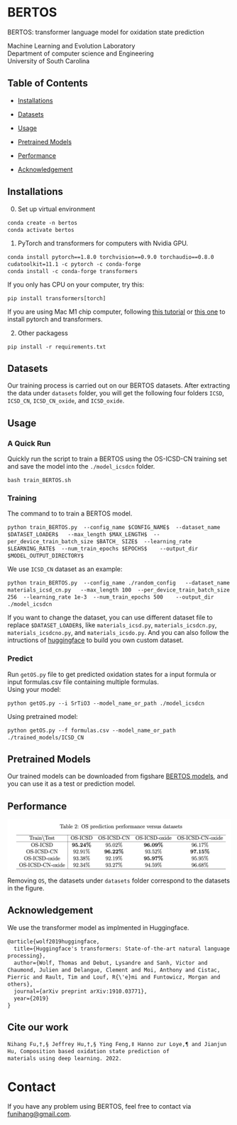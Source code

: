 # BERTOS
BERTOS: transformer language model for oxidation state prediction

Machine Learning and Evolution Laboratory <br>
Department of computer science and Engineering <br>
University of South Carolina

## Table of Contents
- [Installations](#Installations)

- [Datasets](#Datasets)

- [Usage](#Usage)

- [Pretrained Models](#Pretrained-models)

- [Performance](#Performance)

- [Acknowledgement](#Acknowledgement)

## Installations

0. Set up virtual environment
```
conda create -n bertos
conda activate bertos
```

1. PyTorch and transformers for computers with Nvidia GPU.
```
conda install pytorch==1.8.0 torchvision==0.9.0 torchaudio==0.8.0 cudatoolkit=11.1 -c pytorch -c conda-forge
conda install -c conda-forge transformers
```
If you only has CPU on your computer, try this:
```
pip install transformers[torch]
```
If you are using Mac M1 chip computer, following [this tutorial](https://jamescalam.medium.com/hugging-face-and-sentence-transformers-on-m1-macs-4b12e40c21ce) or [this one](https://towardsdatascience.com/hugging-face-transformers-on-apple-m1-26f0705874d7) to install pytorch and transformers.

2. Other packagess
```
pip install -r requirements.txt
```  

## Datasets  
Our training process is carried out on our BERTOS datasets. After extracting the data under `datasets` folder, you will get the following four folders `ICSD`, `ICSD_CN`, `ICSD_CN_oxide`, and `ICSD_oxide`.

## Usage
### A Quick Run
Quickly run the script to train a BERTOS using the OS-ICSD-CN training set and save the model into the `./model_icsdcn` folder.
```
bash train_BERTOS.sh
```  
### Training
The command to to train a BERTOS model.  
```
python train_BERTOS.py  --config_name $CONFIG_NAME$  --dataset_name $DATASET_LOADER$   --max_length $MAX_LENGTH$  --per_device_train_batch_size $BATCH_ SIZE$  --learning_rate $LEARNING_RATE$  --num_train_epochs $EPOCHS$    --output_dir $MODEL_OUTPUT_DIRECTORY$
```
We use `ICSD_CN` dataset as an example:
```
python train_BERTOS.py  --config_name ./random_config   --dataset_name materials_icsd_cn.py   --max_length 100  --per_device_train_batch_size 256  --learning_rate 1e-3  --num_train_epochs 500    --output_dir ./model_icsdcn
```
 If you want to change the dataset, you can use different dataset file to replace `$DATASET_LOADER$`, like `materials_icsd.py`, `materials_icsdcn.py`, `materials_icsdcno.py`, and `materials_icsdo.py`. And you can also follow the intructions of [huggingface]() to build you own custom dataset.

### Predict
Run `getOS.py` file to get predicted oxidation states for a input formula or input formulas.csv file containing multiple formulas. <br>
Using your model:
```
python getOS.py --i SrTiO3 --model_name_or_path ./model_icsdcn
```
Using pretrained model:
```
python getOS.py --f formulas.csv --model_name_or_path ./trained_models/ICSD_CN
```

## Pretrained Models
Our trained models can be downloaded from figshare [BERTOS models](https://figshare.com/articles/online_resource/BERTOS_model/21554823), and you can use it as a test or prediction model.


## Performance

![Performance](performance.jpg)
Removing `OS`, the datasets under `datasets` folder correspond to the datasets in the figure.

## Acknowledgement
We use the transformer model as implmented in Huggingface.
```
@article{wolf2019huggingface,  
  title={Huggingface's transformers: State-of-the-art natural language processing},  
  author={Wolf, Thomas and Debut, Lysandre and Sanh, Victor and Chaumond, Julien and Delangue, Clement and Moi, Anthony and Cistac, Pierric and Rault, Tim and Louf, R{\'e}mi and Funtowicz, Morgan and others},  
  journal={arXiv preprint arXiv:1910.03771},  
  year={2019}  
}
```

## Cite our work
```
Nihang Fu,†,§ Jeffrey Hu,†,§ Ying Feng,‡ Hanno zur Loye,¶ and Jianjun Hu, Composition based oxidation state prediction of
materials using deep learning. 2022.

```

# Contact
If you have any problem using BERTOS, feel free to contact via [funihang@gmail.com](mailto:funihang@gmail.com).
